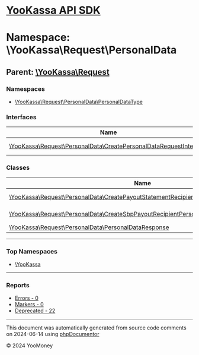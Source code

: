 # [YooKassa API SDK](../home.md)

# Namespace: \YooKassa\Request\PersonalData

## Parent: [\YooKassa\Request](../namespaces/yookassa-request.md)

### Namespaces

* [\YooKassa\Request\PersonalData\PersonalDataType](../namespaces/yookassa-request-personaldata-personaldatatype.md)

### Interfaces

| Name | Summary |
| ---- | ------- |
| [\YooKassa\Request\PersonalData\CreatePersonalDataRequestInterface](../classes/YooKassa-Request-PersonalData-CreatePersonalDataRequestInterface.md) | Interface CreatePersonalDataRequestInterface. |

### Classes

| Name | Summary |
| ---- | ------- |
| [\YooKassa\Request\PersonalData\CreatePayoutStatementRecipientPersonalDataRequestBuilder](../classes/YooKassa-Request-PersonalData-CreatePayoutStatementRecipientPersonalDataRequestBuilder.md) | Класс, представляющий модель CreatePayoutStatementRecipientPersonalDataRequestBuilder. |
| [\YooKassa\Request\PersonalData\CreateSbpPayoutRecipientPersonalDataRequestBuilder](../classes/YooKassa-Request-PersonalData-CreateSbpPayoutRecipientPersonalDataRequestBuilder.md) | Класс, представляющий модель CreatePayoutStatementRecipientPersonalDataRequestBuilder. |
| [\YooKassa\Request\PersonalData\PersonalDataResponse](../classes/YooKassa-Request-PersonalData-PersonalDataResponse.md) | Класс, представляющий модель PersonalDataResponse. |

---

### Top Namespaces

* [\YooKassa](../namespaces/yookassa.md)

---

### Reports
* [Errors - 0](../reports/errors.md)
* [Markers - 0](../reports/markers.md)
* [Deprecated - 22](../reports/deprecated.md)

---

This document was automatically generated from source code comments on 2024-06-14 using [phpDocumentor](http://www.phpdoc.org/)

&copy; 2024 YooMoney